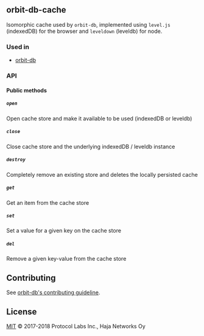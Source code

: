 ## orbit-db-cache

Isomorphic cache used by `orbit-db`, implemented using `level.js` (indexedDB) for the browser and `leveldown` (leveldb) for node.

### Used in

* [orbit-db](https://github/com/orbitdb/orbit-db)

### API

#### Public methods

##### `open`

Open cache store and make it available to be used (indexedDB or leveldb)

##### `close`

Close cache store and the underlying indexedDB / leveldb instance

##### `destroy`

Completely remove an existing store and deletes the locally persisted cache

##### `get`

Get an item from the cache store

##### `set`

Set a value for a given key on the cache store

##### `del`

Remove a given key-value from the cache store

## Contributing

See [orbit-db's contributing guideline](https://github.com/orbitdb/orbit-db#contributing).

## License

[MIT](LICENSE) © 2017-2018 Protocol Labs Inc., Haja Networks Oy
